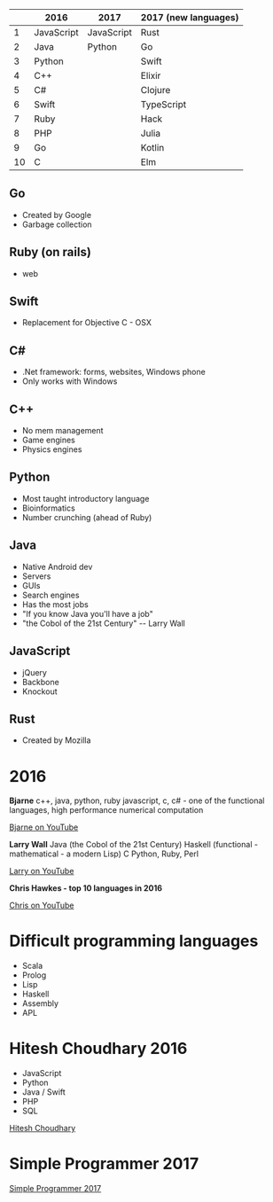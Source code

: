 |               | 2016          | 2017          | 2017 (new languages)	|
|---------------|---------------|---------------|-----------------------|
| 1             | JavaScript    | JavaScript    | Rust                  |
| 2             | Java          | Python        | Go                    |
| 3             | Python        |               | Swift                 |
| 4             | C++           |               | Elixir                |
| 5             | C#            |               | Clojure               |
| 6             | Swift         |               | TypeScript            |
| 7             | Ruby          |               | Hack                  |
| 8             | PHP           |               | Julia                 |
| 9             | Go            |               | Kotlin                |
| 10            | C             |               | Elm                   |

## Go
- Created by Google
- Garbage collection

## Ruby (on rails)
- web

## Swift
- Replacement for Objective C - OSX

## C#
- .Net framework: forms, websites, Windows phone
- Only works with Windows

## C++
- No mem management
- Game engines
- Physics engines

## Python
- Most taught introductory language
- Bioinformatics
- Number crunching (ahead of Ruby)

## Java
- Native Android dev
- Servers
- GUIs
- Search engines
- Has the most jobs
- "If you know Java you'll have a job"
- "the Cobol of the 21st Century" -- Larry Wall

## JavaScript
- jQuery
- Backbone
- Knockout

## Rust
- Created by Mozilla

# 2016

**Bjarne**
c++, java, python, ruby javascript, c, c# - one of the functional languages,
high performance numerical computation

[Bjarne on YouTube](https://www.youtube.com/watch?v=NvWTnIoQZj4)

**Larry Wall**
Java (the Cobol of the 21st Century)
Haskell (functional - mathematical - a modern Lisp)
C
Python, Ruby, Perl

[Larry on YouTube](https://www.youtube.com/watch?v=LR8fQiskYII)

**Chris Hawkes - top 10 languages in 2016**

[Chris on YouTube](https://www.youtube.com/watch?v=Z56GLRXxh88)

# Difficult programming languages

- Scala
- Prolog
- Lisp
- Haskell
- Assembly
- APL

# Hitesh Choudhary 2016

- JavaScript
- Python
- Java / Swift
- PHP
- SQL

[Hitesh Choudhary](https://www.youtube.com/watch?v=bz1VbsukA9E)

# Simple Programmer 2017

[Simple Programmer 2017](https://www.youtube.com/watch?v=R4hNmWvFcxo)
